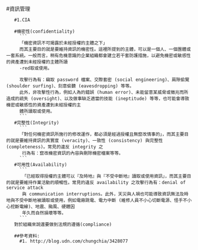 #資訊管理
```
   #1.CIA
   
   #機密性(confidentiality)
     ```
     「機密資訊不可揭露於未經授權的主體之下」
     而其主要目的就是要維持資訊的機密性。這裡所提到的主體，可以是一個人、一個團體或一套系統。一般而言，稍有危機意識的企業組織都會建立若干套防護措施，以避免機密或敏感性的資產遭到未經授權的主體所讀
     -red取或使用。
     
     攻擊行為有：竊取 password 檔案、交際套密 (social engineering)、肩隙偷覽 (shoulder surfing)、刻意偷聽 (eavesdropping) 等等。
     此外，非攻擊性行為，例如人為的錯誤 (human error)、未能留意某威脅或徵兆而所造成的疏失 (oversight)、以及做事缺乏適當的技能 (ineptitude) 等等，也可能會導致機密或敏感性的資產遭到未經授權的主
     體所讀取或使用。
     ```
   #完整性(Integrity)
     ```
     「對任何機密資訊所施行的修改運作，都必須是經過授權且無竄改情事的」，而其主要目的就是要維持資訊的真實度 (veracity)、一致性 (consistency) 與完整性 (completeness)。常見的違反 integrity 之
      行為有：竄改機密資訊的內容與刪除機密檔案等等。
     ```
   #可用性(Availability)
     ```
      「已經取得授權的主體可以『及時地』與『不受中斷地』讀取或使用資訊」，而其主要目的就是要維持作業活動的順暢性。常見的違反 availability 之攻擊行為有：denial of service attack 
      與 communication interruptions。此外，天災與人禍也可能導致資訊無法及時地與不受中斷地被讀取或使用，例如電廠跳電、電力中斷 (維修人員不小心切斷電源、怪手不小心挖斷電線)、地震、颱風、硬體因
      年久而自然損壞等等。
     ```
   對於組織來說還要做到法規的遵循(compliance)
   
   ##參考資料:
     #1. http://blog.udn.com/chungchia/3428077
 ```
   
